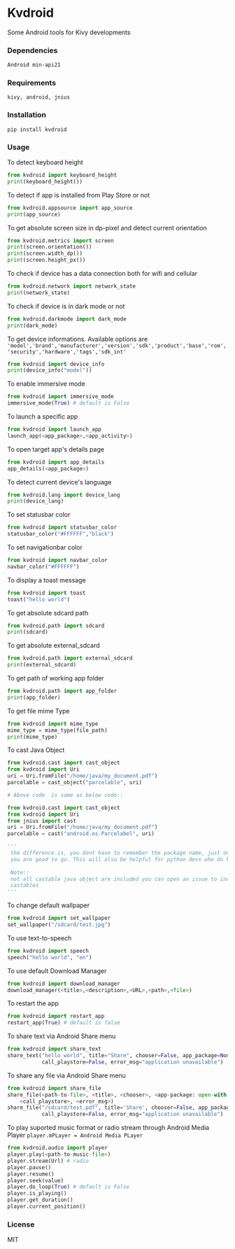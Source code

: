 # Kvdroid
Some Android tools for Kivy developments
### Dependencies
```sh
Android min-api21
```
### Requirements
```
kivy, android, jnius
 ```
### Installation

```
pip install kvdroid
```
### Usage
To detect keyboard height
```python
from kvdroid import keyboard_height
print(keyboard_height())
```
To detect if app is installed from Play Store or not
```python
from kvdroid.appsource import app_source
print(app_source)
```
To get absolute screen size in dp-pixel and detect current orientation
```python
from kvdroid.metrics import screen
print(screen.orientation())
print(screen.width_dp())
print(screen.height_px())
```
To check if device has a data connection both for wifi and cellular
```python
from kvdroid.network import network_state
print(network_state)
```
To check if device is  in dark mode or not
```python
from kvdroid.darkmode import dark_mode
print(dark_mode)
```
To get device informations.
Available options are ```
'model','brand','manufacturer','version','sdk','product','base','rom','security','hardware','tags','sdk_int'```
```python
from kvdroid import device_info
print(device_info("model"))
```
To enable immersive mode
```python
from kvdroid import immersive_mode
immersive_mode(True) # default is False
```
To launch a specific app
```python
from kvdroid import launch_app  
launch_app(<app_package>,<app_activity>)
```
To open target app's details page
```python
from kvdroid import app_details
app_details(<app_package>)
```
To detect current device's language
```python
from kvdroid.lang import device_lang
print(device_lang)
```
To set statusbar color
```python
from kvdroid import statusbar_color
statusbar_color("#FFFFFF","black")
```
To set navigationbar color
```python
from kvdroid import navbar_color
navbar_color("#FFFFFF")
```
To display a toast message
```python
from kvdroid import toast
toast("hello world")
```
To get absolute sdcard path
```python
from kvdroid.path import sdcard
print(sdcard)
```
To get absolute external_sdcard
```python
from kvdroid.path import external_sdcard
print(external_sdcard)
```
To get path of working app folder
```python
from kvdroid.path import app_folder
print(app_folder)

```
To get file mime Type
```python
from kvdroid import mime_type
mime_type = mime_type(file_path)
print(mime_type)
```
To cast Java Object
```python
from kvdroid.cast import cast_object
from kvdroid import Uri
uri = Uri.fromFile("/home/java/my_document.pdf")
parcelable = cast_object("parcelable", uri)

# Above code  is same as below code::

from kvdroid.cast import cast_object
from kvdroid import Uri
from jnius import cast
uri = Uri.fromFile("/home/java/my_document.pdf")
parcelable = cast("android.os.Parcelabel", uri)

'''
 the difference is, you dont have to remember the package name, just only the name and 
 you are good to go. This will also be helpful for python devs who do have zero knowledge on java
 
 Note:: 
 not all castable java object are included you can open an issue to include all missing 
 castables
'''
```
To change default wallpaper
```python
from kvdroid import set_wallpaper
set_wallpaper("/sdcard/test.jpg")
```
To use text-to-speech
```python
from kvdroid import speech
speech("hello world", "en")
```
To use default Download Manager
```python
from kvdroid import download_manager
download_manager(<title>,<description>,<URL>,<path>,<file>)
```
To restart the app
```python
from kvdroid import restart_app
restart_app(True) # default is false
```
To share text via Android Share menu
```python
from kvdroid import share_text
share_text("hello world", title="Share", chooser=False, app_package=None, 
           call_playstore=False, error_msg="application unavailable")
```
To share any file via Android Share menu
```python
from kvdroid import share_file
share_file(<path-to-file>, <title>, <chooser>, <app-package: open-with-default-app>, 
    <call_playstore>, <error_msg>)
share_file("/sdcard/test.pdf", title='Share', chooser=False, app_package=None, 
           call_playstore=False, error_msg="application unavailable")
```
To play suported music format or radio stream through Android Media Player
```player.mPLayer = Android Media PLayer```
```python
from kvdroid.audio import player
player.play(<path-to-music-file>)
player.stream(Url) # radio
player.pause()
player.resume()
player.seek(value)
player.do_loop(True) # default is False
player.is_playing()
player.get_duration()
player.current_position()
```
### License
MIT


